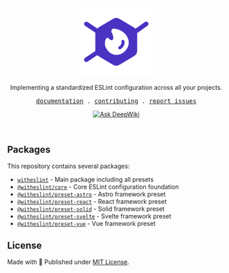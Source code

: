 <br>

<p align="center">
  <img src="https://github.com/witheslint/static/raw/main/icons/witheslint.svg" alt="witheslint" align="center" width="33%" height="33%" />
</p>

<p align="center">
  Implementing a standardized ESLint configuration across all your projects.
</p>

<p align="center">
  <samp>
    <a href="./packages/witheslint/README.md">documentation</a> .
    <a href="./.github/CONTRIBUTING.md">contributing</a> .
    <a href="https://github.com/witheslint/witheslint/issues">report issues</a>
  </samp>
</p>

<p align="center">
  <a href="https://deepwiki.com/witheslint/witheslint"><img src="https://deepwiki.com/badge.svg" alt="Ask DeepWiki"></a>
</p>

<br>

## Packages

This repository contains several packages:

- [`witheslint`](./packages/witheslint) - Main package including all presets
- [`@witheslint/core`](./packages/core) - Core ESLint configuration foundation
- [`@witheslint/preset-astro`](./packages/integrations/astro) - Astro framework preset
- [`@witheslint/preset-react`](./packages/integrations/react) - React framework preset
- [`@witheslint/preset-solid`](./packages/integrations/solid) - Solid framework preset
- [`@witheslint/preset-svelte`](./packages/integrations/svelte) - Svelte framework preset
- [`@witheslint/preset-vue`](./packages/integrations/vue) - Vue framework preset

## License

Made with 💖 Published under [MIT License](./LICENSE).
